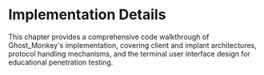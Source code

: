 # Implementation Details

This chapter provides a comprehensive code walkthrough of Ghost_Monkey's implementation, covering client and implant architectures, protocol handling mechanisms, and the terminal user interface design for educational penetration testing.
